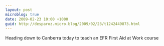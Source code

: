 ```yaml
---
layout: post
microblog: true
date: 2009-02-23 10:00 +1000
guid: http://desparoz.micro.blog/2009/02/23/t1242449873.html
---
```

Heading down to Canberra today to teach an EFR First Aid at Work course
